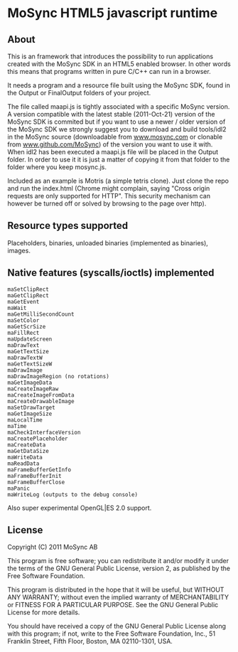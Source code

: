 MoSync HTML5 javascript runtime
=========

About
---------------
This is an framework that introduces the possibility to run applications created with the MoSync SDK in an HTML5 enabled browser. In other words this means that programs written in pure C/C++ can run in a browser.

It needs a program and a resource file built using the MoSync SDK, found in the Output or FinalOutput folders of your project.

The file called maapi.js is tightly associated with a specific MoSync version. A version compatible with the latest stable (2011-Oct-21) version of the MoSync SDK is commited but if you want to use a newer / older version of the MoSync SDK we strongly suggest you to download and build tools/idl2 in the MoSync source (downloadable from www.mosync.com or clonable from www.github.com/MoSync) of the version you want to use it with. When idl2 has been executed a maapi.js file will be placed in the Output folder. In order to use it it is just a matter of copying it from that folder to the folder where you keep mosync.js.

Included as an example is Motris (a simple tetris clone). Just clone the repo and run the index.html (Chrome might complain, saying "Cross origin requests are only supported for HTTP". This security mechanism can however be turned off or solved by browsing to the page over http).

Resource types supported
---------------

Placeholders, binaries, unloaded binaries (implemented as binaries), images.

Native features (syscalls/ioctls) implemented
---------------

	maSetClipRect
	maGetClipRect
	maGetEvent
	maWait
	maGetMilliSecondCount
	maSetColor
	maGetScrSize
	maFillRect
	maUpdateScreen
	maDrawText
	maGetTextSize
	maDrawTextW
	maGetTextSizeW
	maDrawImage
	maDrawImageRegion (no rotations)
	maGetImageData
	maCreateImageRaw
	maCreateImageFromData
	maCreateDrawableImage
	maSetDrawTarget
	maGetImageSize
	maLocalTime
	maTime
	maCheckInterfaceVersion
	maCreatePlaceholder
	maCreateData
	maGetDataSize
	maWriteData
	maReadData
	maFrameBufferGetInfo
	maFrameBufferInit
	maFrameBufferClose
	maPanic
	maWriteLog (outputs to the debug console)

Also super experimental OpenGL|ES 2.0 support.

License
---------------

Copyright (C) 2011 MoSync AB

This program is free software; you can redistribute it and/or
modify it under the terms of the GNU General Public License,
version 2, as published by the Free Software Foundation.

This program is distributed in the hope that it will be useful,
but WITHOUT ANY WARRANTY; without even the implied warranty of
MERCHANTABILITY or FITNESS FOR A PARTICULAR PURPOSE. See the
GNU General Public License for more details.

You should have received a copy of the GNU General Public License
along with this program; if not, write to the Free Software
Foundation, Inc., 51 Franklin Street, Fifth Floor, Boston,
MA 02110-1301, USA.
